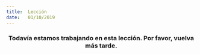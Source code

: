 ```yaml
---
title:  Lección
date:   01/10/2019
---
```


### <center>Todavía estamos trabajando en esta lección. Por favor, vuelva más tarde.</center>